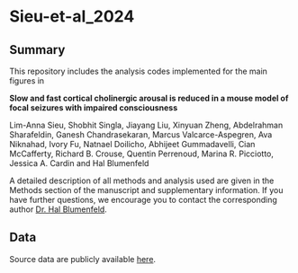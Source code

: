 # Sieu-et-al_2024

## Summary 
This repository includes the analysis codes implemented for the main figures in 

**Slow and fast cortical cholinergic arousal is reduced in a mouse model of focal seizures with impaired consciousness**

Lim-Anna Sieu, Shobhit Singla, Jiayang Liu, Xinyuan Zheng, Abdelrahman Sharafeldin, Ganesh Chandrasekaran, Marcus Valcarce-Aspegren, Ava Niknahad, Ivory Fu, Natnael Doilicho, Abhijeet Gummadavelli, Cian McCafferty, Richard B. Crouse, Quentin Perrenoud, Marina R. Picciotto, Jessica A. Cardin and Hal Blumenfeld 

A detailed description of all methods and analysis used are given in the Methods section of the manuscript and supplementary information. If you have further questions, we encourage you to contact the corresponding author [Dr. Hal Blumenfeld](hal.blumenfeld@yale.edu).


## Data
Source data are publicly available [here](/https://datadryad.org/stash/share/j95IoaBmXT3oxy8OELqLbRkjPVY1AHC8H5wdwiHVNt8).

